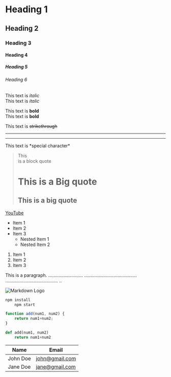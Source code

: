 <!-- Headings -->
# Heading 1
## Heading 2
### Heading 3
#### Heading 4
##### Heading 5
###### Heading 6

<!-- Italics -->
This text is *italic*<br/>
This text is _italic_

<!-- Bold -->
This text is **bold**<br/>
This text is __bold__

<!-- Strikethrough -->
This text is ~~strikethrough~~

<!-- Horizontal line -->
___
---

<!-- Special character -->
This text is \*special character\*

<!-- Blockquote -->
> This<br/>
> is
> a
> block quote<br/>
> # This is a Big quote
> ## This is a big quote

<!-- Links -->
[YouTube](http://www.youtube.com "You~ Tube~")

<!-- UL -->
* Item 1
* Item 2
* Item 3
    * Nested Item 1
    * Nested Item 2

<!-- OL -->
1. Item 1
1. Item 2
1. Item 3

<!-- Inline Code Block -->
<p>This is a paragraph.
...........................
.........................................
.........................................
..</p>

<!-- Images -->
![Markdown Logo](https://markdown-here.com/img/icon256.png)

<!-- GitHub Markdown -->
<!-- Code Blocks -->
```bash
npm install
    npm start
```

```javascript
function add(num1, num2) {
    return num1+num2;
}
```

```python
def add(num1, num2)
    return num1+num2
```

<!-- Tables -->
| Name   | Email     |
| ------ | ---------
| John Doe  | john@gmail.com    |
| Jane Doe  | jane@gmail.com   